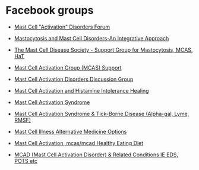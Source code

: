[//]: # (source: ?)
[//]: # (tags: groups)

# Facebook groups

* [Mast Cell "Activation" Disorders Forum](https://www.facebook.com/groups/1489732487968980/)

* [Mastocytosis and Mast Cell Disorders-An Integrative Approach](https://www.facebook.com/groups/486532874778463)

* [The Mast Cell Disease Society - Support Group for Mastocytosis, MCAS, HaT](https://www.facebook.com/groups/tmsforacure/)

* [Mast Cell Activation Group (MCAS) Support](https://www.facebook.com/groups/267141288287526/)

* [Mast Cell Activation Disorders Discussion Group](https://www.facebook.com/groups/MastCellActivationDisordersDiscussionGroup/)

* [Mast Cell Activation and Histamine Intolerance Healing](https://www.facebook.com/groups/258976605297222)

* [Mast Cell Activation Syndrome](https://www.facebook.com/groups/401338697155410/)

* [Mast Cell Activation Syndrome & Tick-Borne Disease (Alpha-gal, Lyme, RMSF)](https://www.facebook.com/groups/MastCellandTickBorneDiseaseAwarness/)

* [Mast Cell Illness Alternative Medicine Options](https://www.facebook.com/groups/180077452771502/)

* [Mast Cell Activation, mcas/mcad Healthy Eating Diet](https://www.facebook.com/groups/mastcellmcad/)

* [MCAD (Mast Cell Activation Disorder) & Related Conditions IE EDS, POTS etc](https://www.facebook.com/groups/207077049364043/)

